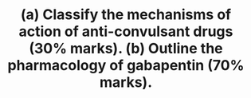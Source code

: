 ---
title: "(a) Classify the mechanisms of action of anti-convulsant drugs (30% marks). (b) Outline the pharmacology of gabapentin (70% marks)."
entityType: SAQ
exam: PEX
college: CICM
year: 2023
sitting: B
question: 04
passRate: 21
EC_expectedDomains:
- "mechanism of action of anti epileptic drugs"
- "overview of gabapentin pharmacology"
EC_extraCredit:
- "GABA potentiation (Barbiturates/Tiaganbine)"
- "reduction in excitory transmission (including NMDA/AMPA antagonists)"
- "modification of ionic conductances (sodium channel blockade-Phenytoin, Calcium channel blockade-Lamotrigine, Gabapentin, activation of potassium channels- Retigabine)"
- "multiple proposed mechanisms of action including Ca+ antagonism, inhibited glutamate release and anatagonism and increased GABA concentrations"
- "Important pharmacokinetic properties included dose dependent absorption, minimal protein binding, no metabolism with renal clearance and requirement for dose reduction in renal failure."
- "It has largely central neurological side effects with a rare but important association with steven johnson syndrome or toxic epidermal necrolysis."
EC_errorsCommon:
- "The first part of this question required candidates to correlate the mechanism of action of anti epileptic drugs with atleast one example under each section."
- "The second part of this question involved an overview of gabapentin pharmacology. Gabapentin is an amino acid analogue of GABA utilised in neuropathic pain and epilepsy."
---